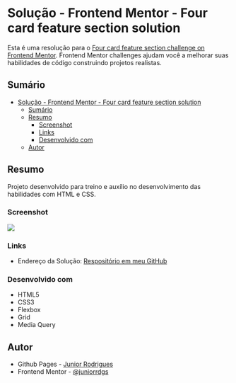 # Solução - Frontend Mentor - Four card feature section solution

Esta é uma resolução para o [Four card feature section challenge on Frontend Mentor](https://www.frontendmentor.io/challenges/four-card-feature-section-weK1eFYK). Frontend Mentor challenges ajudam você a melhorar suas habilidades de código construindo projetos realistas. 

## Sumário

- [Solução - Frontend Mentor - Four card feature section solution](#solução---frontend-mentor---four-card-feature-section-solution)
  - [Sumário](#sumário)
  - [Resumo](#resumo)
    - [Screenshot](#screenshot)
    - [Links](#links)
    - [Desenvolvido com](#desenvolvido-com)
  - [Autor](#autor)

## Resumo
Projeto desenvolvido para treino e auxílio no desenvolvimento das habilidades com HTML e CSS.

### Screenshot
![](./assets/images/screenshot.jpg)

### Links
- Endereço da Solução: [Respositório em meu GitHub](https://github.com/juniorrdgs/four-card-feature-section)

### Desenvolvido com
- HTML5
- CSS3
- Flexbox
- Grid
- Media Query

## Autor

- Github Pages - [Junior Rodrigues](https://juniorrdgs.github.io)
- Frontend Mentor - [@juniorrdgs](https://www.frontendmentor.io/profile/juniorrdgs)

